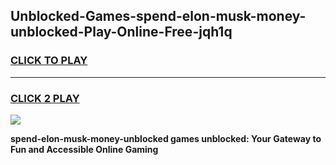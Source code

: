 
## Unblocked-Games-spend-elon-musk-money-unblocked-Play-Online-Free-jqh1q
<h3>
<a href="https://premium76.site?title=spend-elon-musk-money-unblocked&ref=26A">CLICK TO PLAY</a></h3>
<hr>

<h3>
<a href="https://premium76.site?title=spend-elon-musk-money-unblocked&ref=26A">CLICK 2 PLAY</a>
  
</h3>

<a href="https://premium76.site?title=spend-elon-musk-money-unblocked&ref=26A"><img src="https://clearcache.store/games.png"></a>


**spend-elon-musk-money-unblocked games unblocked: Your Gateway to Fun and Accessible Online Gaming**
